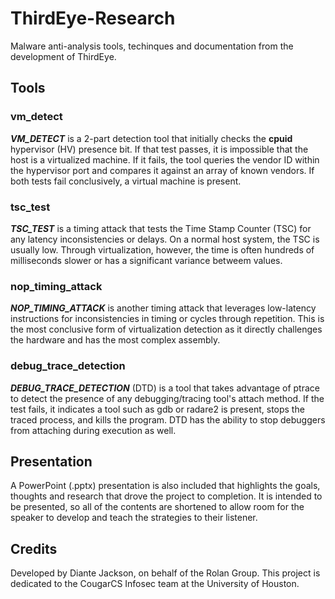 # ThirdEye-Research
Malware anti-analysis tools, techinques and documentation from the development of ThirdEye.
## Tools
### vm_detect
***VM_DETECT*** is a 2-part detection tool that initially checks the **cpuid** hypervisor (HV) presence bit. If that test passes, it is impossible that the host is a virtualized machine. If it fails, the tool queries the vendor ID within the hypervisor port and compares it against an array of known vendors. If both tests fail conclusively, a virtual machine is present.
### tsc_test
***TSC_TEST*** is a timing attack that tests the Time Stamp Counter (TSC) for any latency inconsistencies or delays. On a normal host system, the TSC is usually low. Through virtualization, however, the time is often hundreds of milliseconds slower or has a significant variance betweem values.
### nop_timing_attack
***NOP_TIMING_ATTACK*** is another timing attack that leverages low-latency instructions for inconsistencies in timing or cycles through repetition. This is the most conclusive form of virtualization detection as it directly challenges the hardware and has the most complex assembly.
### debug_trace_detection
***DEBUG_TRACE_DETECTION*** (DTD) is a tool that takes advantage of ptrace to detect the presence of any debugging/tracing tool's attach method. If the test fails, it indicates a tool such as gdb or radare2 is present, stops the traced process, and kills the program. DTD has the ability to stop debuggers from attaching during execution as well.
## Presentation
A PowerPoint (.pptx) presentation is also included that highlights the goals, thoughts and research that drove the project to completion. It is intended to be presented, so all of the contents are shortened to allow room for the speaker to develop and teach the strategies to their listener.
## Credits
Developed by Diante Jackson, on behalf of the Rolan Group. This project is dedicated to the CougarCS Infosec team at the University of Houston.
